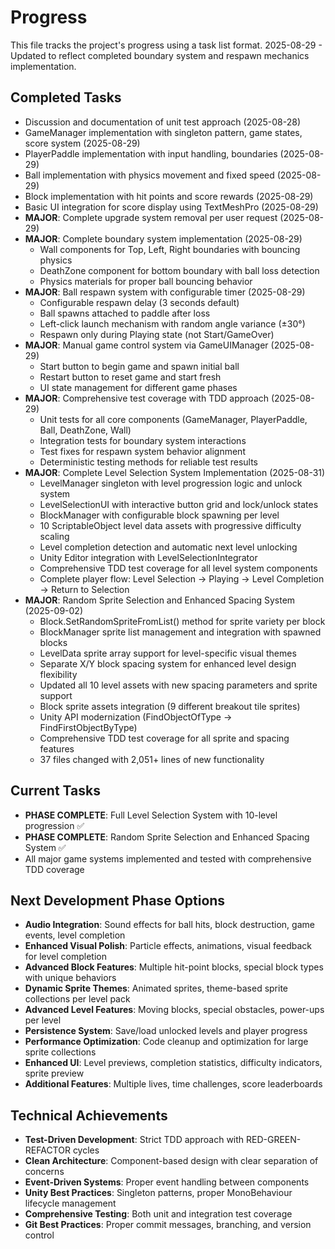 # Progress

This file tracks the project's progress using a task list format.
2025-08-29 - Updated to reflect completed boundary system and respawn mechanics implementation.

## Completed Tasks

*   Discussion and documentation of unit test approach (2025-08-28)
*   GameManager implementation with singleton pattern, game states, score system (2025-08-29)
*   PlayerPaddle implementation with input handling, boundaries (2025-08-29)  
*   Ball implementation with physics movement and fixed speed (2025-08-29)
*   Block implementation with hit points and score rewards (2025-08-29)
*   Basic UI integration for score display using TextMeshPro (2025-08-29)
*   **MAJOR**: Complete upgrade system removal per user request (2025-08-29)
*   **MAJOR**: Complete boundary system implementation (2025-08-29)
    - Wall components for Top, Left, Right boundaries with bouncing physics
    - DeathZone component for bottom boundary with ball loss detection
    - Physics materials for proper ball bouncing behavior
*   **MAJOR**: Ball respawn system with configurable timer (2025-08-29)
    - Configurable respawn delay (3 seconds default)
    - Ball spawns attached to paddle after loss
    - Left-click launch mechanism with random angle variance (±30°)
    - Respawn only during Playing state (not Start/GameOver)
*   **MAJOR**: Manual game control system via GameUIManager (2025-08-29)
    - Start button to begin game and spawn initial ball
    - Restart button to reset game and start fresh
    - UI state management for different game phases
*   **MAJOR**: Comprehensive test coverage with TDD approach (2025-08-29)
    - Unit tests for all core components (GameManager, PlayerPaddle, Ball, DeathZone, Wall)
    - Integration tests for boundary system interactions
    - Test fixes for respawn system behavior alignment
    - Deterministic testing methods for reliable test results
*   **MAJOR**: Complete Level Selection System Implementation (2025-08-31)
    - LevelManager singleton with level progression logic and unlock system
    - LevelSelectionUI with interactive button grid and lock/unlock states  
    - BlockManager with configurable block spawning per level
    - 10 ScriptableObject level data assets with progressive difficulty scaling
    - Level completion detection and automatic next level unlocking
    - Unity Editor integration with LevelSelectionIntegrator
    - Comprehensive TDD test coverage for all level system components
    - Complete player flow: Level Selection → Playing → Level Completion → Return to Selection
*   **MAJOR**: Random Sprite Selection and Enhanced Spacing System (2025-09-02)
    - Block.SetRandomSpriteFromList() method for sprite variety per block
    - BlockManager sprite list management and integration with spawned blocks
    - LevelData sprite array support for level-specific visual themes
    - Separate X/Y block spacing system for enhanced level design flexibility
    - Updated all 10 level assets with new spacing parameters and sprite support
    - Block sprite assets integration (9 different breakout tile sprites)
    - Unity API modernization (FindObjectOfType → FindFirstObjectByType)
    - Comprehensive TDD test coverage for all sprite and spacing features
    - 37 files changed with 2,051+ lines of new functionality

## Current Tasks

*   **PHASE COMPLETE**: Full Level Selection System with 10-level progression ✅
*   **PHASE COMPLETE**: Random Sprite Selection and Enhanced Spacing System ✅
*   All major game systems implemented and tested with comprehensive TDD coverage

## Next Development Phase Options

*   **Audio Integration**: Sound effects for ball hits, block destruction, game events, level completion
*   **Enhanced Visual Polish**: Particle effects, animations, visual feedback for level completion
*   **Advanced Block Features**: Multiple hit-point blocks, special block types with unique behaviors
*   **Dynamic Sprite Themes**: Animated sprites, theme-based sprite collections per level pack
*   **Advanced Level Features**: Moving blocks, special obstacles, power-ups per level
*   **Persistence System**: Save/load unlocked levels and player progress
*   **Performance Optimization**: Code cleanup and optimization for large sprite collections
*   **Enhanced UI**: Level previews, completion statistics, difficulty indicators, sprite preview
*   **Additional Features**: Multiple lives, time challenges, score leaderboards

## Technical Achievements

*   **Test-Driven Development**: Strict TDD approach with RED-GREEN-REFACTOR cycles
*   **Clean Architecture**: Component-based design with clear separation of concerns
*   **Event-Driven Systems**: Proper event handling between components
*   **Unity Best Practices**: Singleton patterns, proper MonoBehaviour lifecycle management
*   **Comprehensive Testing**: Both unit and integration test coverage
*   **Git Best Practices**: Proper commit messages, branching, and version control